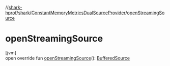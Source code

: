 //[shark-hprof](../../../index.md)/[shark](../index.md)/[ConstantMemoryMetricsDualSourceProvider](index.md)/[openStreamingSource](open-streaming-source.md)

# openStreamingSource

[jvm]\
open override fun [openStreamingSource](open-streaming-source.md)(): [BufferedSource](https://square.github.io/okio/2.x/okio/okio/-buffered-source/index.html)
